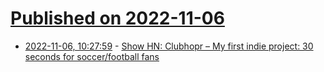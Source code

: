 # [Published on 2022-11-06](index.md)

* [2022-11-06, 10:27:59](https://news.ycombinator.com/item?id=33491107) - [Show HN: Clubhopr – My first indie project: 30 seconds for soccer/football fans](https://clubhopr.app/)
